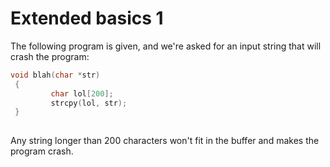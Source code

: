 # Extended basics 1

The following program is given, and we're asked for an input string that will crash the program:

```c
void blah(char *str)
 {
         char lol[200];
         strcpy(lol, str);
 }
 
```

Any string longer than 200 characters won't fit in the buffer and makes the program crash.